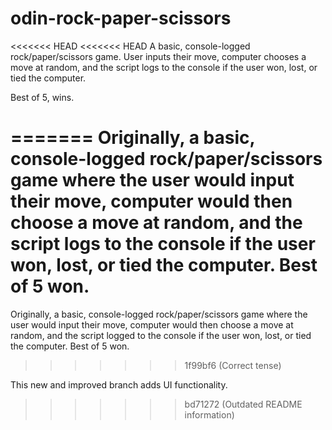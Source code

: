 # odin-rock-paper-scissors

<<<<<<< HEAD
<<<<<<< HEAD
A basic, console-logged rock/paper/scissors game. 
User inputs their move, computer chooses a move at random, 
and the script logs to the console if the user won, lost, or tied the computer. 

Best of 5, wins.

=======
Originally, a basic, console-logged rock/paper/scissors game where the user would input their move, computer would then choose a move at random, and the script logs to the console if the user won, lost, or tied the computer. Best of 5 won.
=======
Originally, a basic, console-logged rock/paper/scissors game where the user would input their move, computer would then choose a move at random, and the script logged to the console if the user won, lost, or tied the computer. Best of 5 won.
>>>>>>> 1f99bf6 (Correct tense)

This new and improved branch adds UI functionality.
>>>>>>> bd71272 (Outdated README information)
